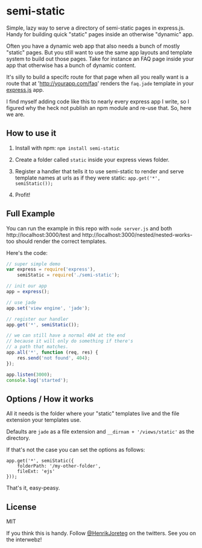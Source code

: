 # semi-static

Simple, lazy way to serve a directory of semi-static pages in express.js. Handy for building quick "static" pages inside an otherwise "dynamic" app.

Often you have a dynamic web app that also needs a bunch of mostly "static" pages. But you still want to use the same app layouts and template system to build out those pages. Take for instance an FAQ page inside your app that otherwise has a bunch of dynamic content. 

It's silly to build a specifc route for that page when all you really want is a route that at 'http://yourapp.com/faq' renders the `faq.jade` template in your [express.js](http://expressjs.com/) app.

I find myself adding code like this to nearly every express app I write, so I figured why the heck not publish an npm module and re-use that. So, here we are.

## How to use it

1. Install with npm: 
    `npm install semi-static`

2. Create a folder called `static` inside your express views folder.

3. Register a handler that tells it to use semi-static to render and serve template names at urls as if they were static:
    `app.get('*', semiStatic());`

4. Profit!

## Full Example

You can run the example in this repo with `node server.js` and both http://localhost:3000/test and http://localhost:3000/nested/nested-works-too should render the correct templates.

Here's the code:

```js
// super simple demo
var express = require('express'),
    semiStatic = require('./semi-static');

// init our app
app = express();

// use jade
app.set('view engine', 'jade');

// register our handler
app.get('*', semiStatic());

// we can still have a normal 404 at the end
// because it will only do something if there's
// a path that matches.
app.all('*', function (req, res) {
    res.send('not found', 404);
});

app.listen(3000);
console.log('started');
```

## Options / How it works

All it needs is the folder where your "static" templates live and the file extension your templates use.

Defaults are `jade` as a file extension and `__dirnam + '/views/static'` as the directory.

If that's not the case you can set the options as follows:

```
app.get('*', semiStatic({
    folderPath: '/my-other-folder',
    fileExt: 'ejs'
}));
```

That's it, easy-peasy.

## License

MIT


If you think this is handy. Follow [@HenrikJoreteg](https://twitter.com/henrikjoreteg) on the twitters. See you on the interwebz!